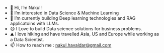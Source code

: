 - 👋 Hi, I’m Nakul!
- 👀 I’m interested in Data Science & Machine Learning
- 🌱 I’m currently building Deep learning technologies and RAG applicatoins with LLMs.
-  😄 I Love to build Data science solutions for business problems.
- ⛰️ I love hiking and have travelled Asia, US and Europe while working as a Data Scientist.
- 📫 How to reach me : nakul.havaldar@gmail.com

<!---
nakul3000/nakul3000 is a ✨ special ✨ repository because its `README.md` (this file) appears on your GitHub profile.
You can click the Preview link to take a look at your changes.
--->
